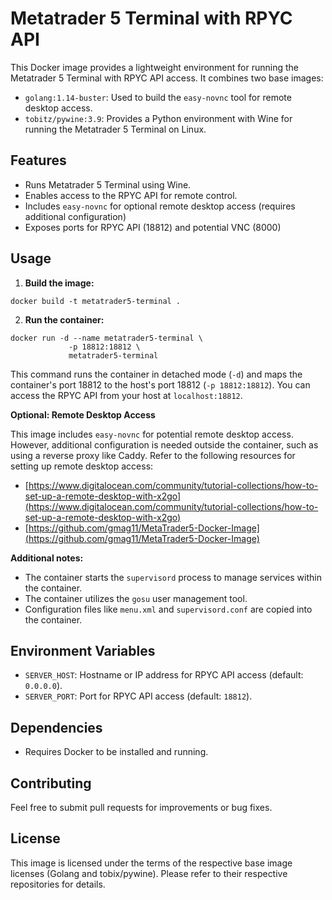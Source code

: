 # Metatrader 5 Terminal with RPYC API

This Docker image provides a lightweight environment for running the Metatrader 5 Terminal with RPYC API access. It combines two base images:

- `golang:1.14-buster`: Used to build the `easy-novnc` tool for remote desktop access.
- `tobitz/pywine:3.9`: Provides a Python environment with Wine for running the Metatrader 5 Terminal on Linux.

## Features

- Runs Metatrader 5 Terminal using Wine.
- Enables access to the RPYC API for remote control.
- Includes `easy-novnc` for optional remote desktop access (requires additional configuration)
- Exposes ports for RPYC API (18812) and potential VNC (8000)

## Usage

1. **Build the image:**

```
docker build -t metatrader5-terminal .
```

2. **Run the container:**

```
docker run -d --name metatrader5-terminal \
             -p 18812:18812 \
             metatrader5-terminal
```

This command runs the container in detached mode (`-d`) and maps the container's port 18812 to the host's port 18812 (`-p 18812:18812`). You can access the RPYC API from your host at `localhost:18812`.

**Optional: Remote Desktop Access**

This image includes `easy-novnc` for potential remote desktop access. However, additional configuration is needed outside the container, such as using a reverse proxy like Caddy. Refer to the following resources for setting up remote desktop access:

- [https://www.digitalocean.com/community/tutorial-collections/how-to-set-up-a-remote-desktop-with-x2go](https://www.digitalocean.com/community/tutorial-collections/how-to-set-up-a-remote-desktop-with-x2go)
- [https://github.com/gmag11/MetaTrader5-Docker-Image](https://github.com/gmag11/MetaTrader5-Docker-Image)

**Additional notes:**

- The container starts the `supervisord` process to manage services within the container.
- The container utilizes the `gosu` user management tool.
- Configuration files like `menu.xml` and `supervisord.conf` are copied into the container.

## Environment Variables

- `SERVER_HOST`: Hostname or IP address for RPYC API access (default: `0.0.0.0`).
- `SERVER_PORT`: Port for RPYC API access (default: `18812`).

## Dependencies

- Requires Docker to be installed and running.

## Contributing

Feel free to submit pull requests for improvements or bug fixes.

## License

This image is licensed under the terms of the respective base image licenses (Golang and tobix/pywine). Please refer to their respective repositories for details.
